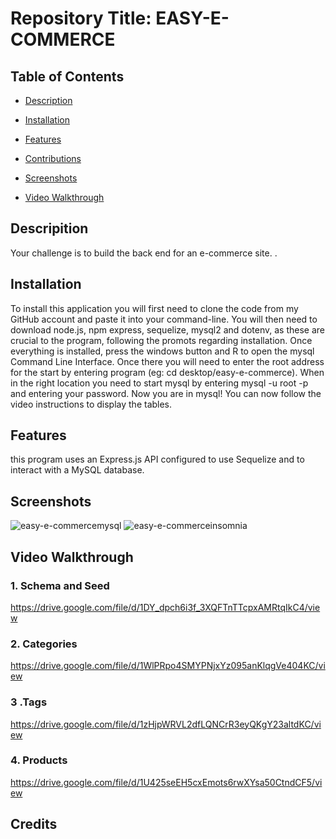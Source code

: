  # Repository Title:  EASY-E-COMMERCE
    

  ## Table of Contents

  * [Description](#description)

  * [Installation](#installation)

  * [Features](#features)

  * [Contributions](#contributions)

  * [Screenshots](#screenshots)

  * [Video Walkthrough](#video)


  ## Descripition
  Your challenge is to build the back end for an e-commerce site. . 


  ## Installation

  To install this application you will first need to clone the code from my GitHub account and paste it into your command-line. You will then need to download node.js, npm express, sequelize, mysql2 and dotenv, as these are crucial to the program, following the promots regarding installation. Once everything is installed,  press the windows button and R  to open the mysql Command Line Interface. Once there you will need to enter the root address for the start by entering program (eg: cd desktop/easy-e-commerce). When in the right location you need to start mysql by entering mysql -u root -p and entering your password. Now you are in mysql! You can now follow the video instructions to display the tables. 

  ## Features
  this program uses an Express.js API configured to use Sequelize and to interact with a MySQL database.
  
  ## Screenshots
 ![easy-e-commercemysql](https://user-images.githubusercontent.com/75186217/110256197-8f727700-7f65-11eb-891a-b83508125687.png)
 ![easy-e-commerceinsomnia](https://user-images.githubusercontent.com/75186217/110256192-8a152c80-7f65-11eb-95e3-2c5b2f449dc1.png)


  ## Video Walkthrough
  ### 1. Schema and Seed
  https://drive.google.com/file/d/1DY_dpch6i3f_3XQFTnTTcpxAMRtqIkC4/view

  ### 2. Categories
  https://drive.google.com/file/d/1WlPRpo4SMYPNjxYz095anKlqgVe404KC/view

  ### 3 .Tags
  https://drive.google.com/file/d/1zHjpWRVL2dfLQNCrR3eyQKgY23altdKC/view

  ### 4. Products
  https://drive.google.com/file/d/1U425seEH5cxEmots6rwXYsa50CtndCF5/view

  

  ## Credits
























